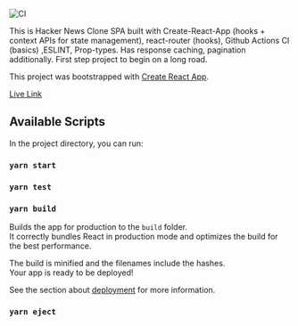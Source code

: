 ![CI](https://github.com/k-vikram/Pratijivanam/workflows/CI/badge.svg?branch=develop)


This is Hacker News Clone SPA built with Create-React-App (hooks + context APIs for state management), react-router (hooks), Github Actions CI (basics) ,ESLINT, Prop-types. Has response caching, pagination additionally. First step project to begin on a long road.

This project was bootstrapped with [Create React App](https://github.com/facebook/create-react-app).

[Live Link](https://hncloneapp.netlify.app/new)

## Available Scripts

In the project directory, you can run:

### `yarn start`

### `yarn test`

### `yarn build`

Builds the app for production to the `build` folder.<br />
It correctly bundles React in production mode and optimizes the build for the best performance.

The build is minified and the filenames include the hashes.<br />
Your app is ready to be deployed!

See the section about [deployment](https://facebook.github.io/create-react-app/docs/deployment) for more information.

### `yarn eject`

